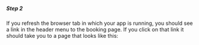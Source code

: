 ##### Step 2

If you refresh the browser tab in which your app is running, you should see a link in the header menu to the booking page. If you click on that link it should take you to a page that looks like this: 